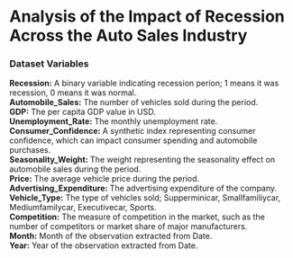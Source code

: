 
# Analysis of the Impact of Recession Across the Auto Sales Industry

### Dataset Variables     

**Recession:** A binary variable indicating recession perion; 1 means it was recession, 0 means it was normal.   
**Automobile_Sales:** The number of vehicles sold during the period.   
**GDP:** The per capita GDP value in USD.   
**Unemployment_Rate:** The monthly unemployment rate.   
**Consumer_Confidence:** A synthetic index representing consumer confidence, which can impact consumer spending and automobile purchases.   
**Seasonality_Weight:** The weight representing the seasonality effect on automobile sales during the period.   
**Price:** The average vehicle price during the period.   
**Advertising_Expenditure:** The advertising expenditure of the company.   
**Vehicle_Type:** The type of vehicles sold; Supperminicar, Smallfamiliycar, Mediumfamilycar, Executivecar, Sports.   
**Competition:** The measure of competition in the market, such as the number of competitors or market share of major manufacturers.   
**Month:** Month of the observation extracted from Date.   
**Year:** Year of the observation extracted from Date.   
